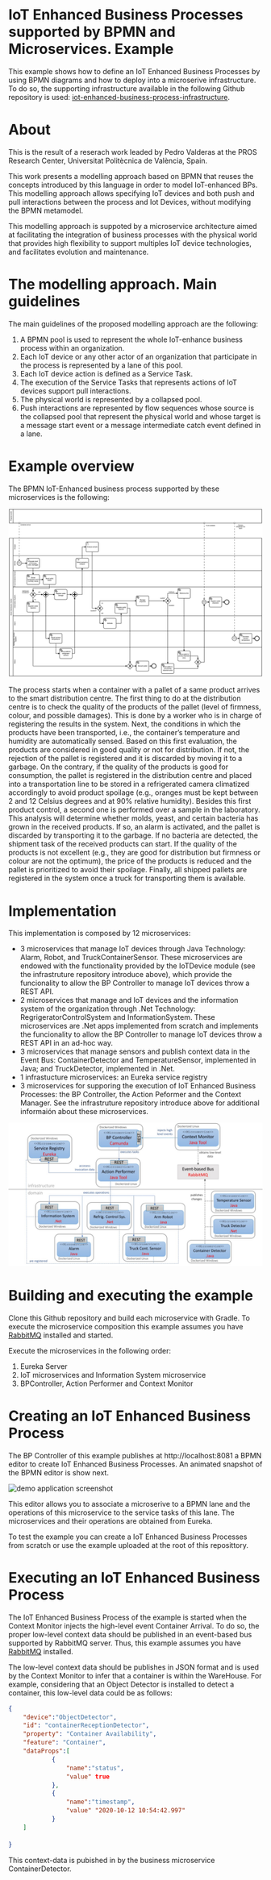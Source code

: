 # IoT Enhanced Business Processes supported by BPMN and Microservices. Example

This example shows how to define an IoT Enhanced Business Processes by using BPMN diagrams and how to deploy into a microserive infrastructure. 
To do so, the supporting infrastructure available in the following Github repository is used: [iot-enhanced-business-process-infrastructure](https://github.com/pvalderas/iot-enhanced-business-process-infrastructure).

# About

This is the result of a reserach work leaded by Pedro Valderas at the PROS Research Center, Universitat Politècnica de València, Spain.

This work presents a modelling approach based on BPMN that reuses the concepts introduced by this language in order to model IoT-enhanced BPs. This modelling approach allows specifying IoT devices and both push and pull interactions between the process and Iot Devices, without modifying the BPMN metamodel.

This modelling approach is suppoted by a microservice architecture aimed at facilitating the integration of business processes with the physical world that provides high flexibility to support multiples IoT device technologies, and facilitates evolution and maintenance.

# The modelling approach. Main guidelines

The main guidelines of the proposed modelling approach are the following:

1. A BPMN pool is used to represent the whole IoT-enhance business process within an organization.
2. Each IoT device or any other actor of an organization that participate in the process is represented by a lane of this pool.
3. Each IoT device action is defined as a Service Task.
4. The execution of the Service Tasks that represents actions of IoT devices support pull interactions.
5. The physical world is represented by a collapsed pool.
6. Push interactions are represented by flow sequences whose source is the collapsed pool that represent the physical world and whose target is a message start event or a message intermediate catch event defined in a lane.

# Example overview

The BPMN IoT-Enhanced business process supported by these microservices is the following:

![BPMN Example](./proposal-example.png "BPMN IoT-Enhanced business process")

The process starts when a container with a pallet of a same product arrives to the smart distribution centre.
The first thing to do at the distribution centre is to check the quality of the products of the pallet (level of firmness, colour, and possible damages). This is done by a worker who is in charge of registering the results in the system. Next, the conditions in which the products have been transported, i.e., the container’s temperature and humidity are automatically sensed. Based on this first evaluation, the products are considered in good quality or not for distribution. If not, the rejection of the pallet is registered and it is discarded by moving it to a garbage. On the contrary, if the quality of the products is good for consumption, the pallet is registered in the distribution centre and placed into a transportation line to be stored in a refrigerated camera climatized accordingly to avoid product spoilage (e.g., oranges must be kept between 2 and 12 Celsius degrees and at 90% relative humidity). 
Besides this first product control, a second one is performed over a sample in the laboratory. This analysis will determine whether molds, yeast, and certain bacteria has grown in the received products. If so, an alarm is activated, and the pallet is discarded by transporting it to the garbage. If no bacteria are detected, the shipment task of the received products can start. If the quality of the products is not excellent (e.g., they are good for distribution but firmness or colour are not the optimum), the price of the products is reduced and the pallet is prioritized to avoid their spoilage. Finally, all shipped pallets are registered in the system once a truck for transporting them is available.

# Implementation

This implementation is composed by 12 microservices:

* 3 microservices that manage IoT devices through Java Technology: Alarm, Robot, and TruckContainerSensor. These microservices are endowed with the functionality provided by the IoTDevice module (see the infrastruture repository introduce above), which provide the funcionality to allow the BP Controller to manage IoT devices throw a REST API.
* 2 microservices that manage and IoT devices and the information system of the organization through .Net Technology: RegrigeratorControlSystem and InformationSystem. These microservices are .Net apps implemented from scratch and implements the funcionality to allow the BP Controller to manage IoT devices throw a REST API in an ad-hoc way.
* 3 microservices that manage sensors and publish context data in the Event Bus: ContainerDetector and TemperatureSensor, implemented in Java; and TruckDetector, implemented in .Net.
* 1 infrastucture microservices: an Eureka service registry
* 3 microservices for supporing the execution of IoT Enhanced Business Processes: the BP Controller, the Action Peformer and the Context Manager. See the infrastruture repository introduce above for additional informaión about these microservices.

![Implementation](./implementation.jpg "Microservice Architecture Implementation")

# Building and executing the example

Clone this Github repository and build each microservice with Gradle. To execute the microservice composition this example assumes you have [RabbitMQ](https://www.rabbitmq.com/) installed and started.

Execute the microservices in the following order:
<ol>
<li>Eureka Server</li>
<li>IoT microservices and Information System microservice</li>
<li>BPController, Action Performer and Context Monitor</li>
</ol>

# Creating an IoT Enhanced Business Process

The BP Controller of this example publishes at http://localhost:8081 a BPMN editor to create IoT Enhanced Business Processes. An animated snapshot of the BPMN editor is show next.

![demo application screenshot](./snapshot.gif "Screenshot of the BPMN editor to create IoT Enhanced Business Processes")

This editor allows you to associate a microserive to a BPMN lane and the operations of this microservice to the service tasks of this lane. The microservices and their operations are obtained from Eureka.

To test the example you can create a IoT Enhanced Business Processes from scratch or use the example uploaded at the root of this reposittory. 


# Executing an IoT Enhanced Business Process

The IoT Enhanced Business Process of the example is started when the Context Monitor injects the high-level event Container Arrival. To do so, the proper low-level context data should be published in an event-based bus supported by RabbitMQ server. Thus, this example assumes you have [RabbitMQ](https://www.rabbitmq.com/) installed.

The low-level context data should be publishes in JSON format and is used by the Context Monitor to infer that a container is within the WareHouse. For example, considering that an Object Detector is installed to detect a container, this low-level data could be as follows:

```json
{
	"device":"ObjectDetector",
	"id": "containerReceptionDetector",
	"property": "Container Availability",
	"feature": "Container",
	"dataProps":[
			{
				"name":"status",
				"value" true
			},
			{
				"name":"timestamp",
				"value" "2020-10-12 10:54:42.997"
			}
	]
	
}
```

This context-data is pubished in by the business microservice ContainerDetector.